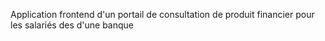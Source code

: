 Application frontend d'un portail de consultation de produit financier pour les salariés des d'une banque